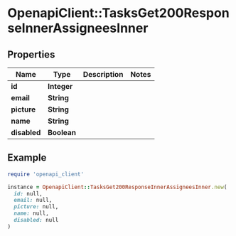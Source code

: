 # OpenapiClient::TasksGet200ResponseInnerAssigneesInner

## Properties

| Name | Type | Description | Notes |
| ---- | ---- | ----------- | ----- |
| **id** | **Integer** |  |  |
| **email** | **String** |  |  |
| **picture** | **String** |  |  |
| **name** | **String** |  |  |
| **disabled** | **Boolean** |  |  |

## Example

```ruby
require 'openapi_client'

instance = OpenapiClient::TasksGet200ResponseInnerAssigneesInner.new(
  id: null,
  email: null,
  picture: null,
  name: null,
  disabled: null
)
```

